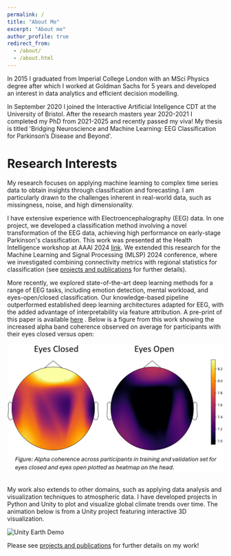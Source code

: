 ```yaml
---
permalink: /
title: "About Me"
excerpt: "About me"
author_profile: true
redirect_from: 
  - /about/
  - /about.html
---
```

In 2015 I graduated from Imperial College London with an MSci Physics degree after which I worked at Goldman Sachs for 5 years and developed an interest in data analytics and efficient decision modelling.

In September 2020 I joined the Interactive Artificial Intellgence CDT at the University of Bristol. After the research masters year 2020-2021 I completed my PhD from 2021-2025 and recently passed my viva! My thesis is titled 'Bridging Neuroscience and Machine Learning: EEG Classification for Parkinson’s Disease and Beyond'.

Research Interests
======
My research focuses on applying machine learning to complex time series data to obtain insights through classification and forecasting. I am particularly drawn to the challenges inherent in real-world data, such as missingness, noise, and high dimensionality.

I have extensive experience with Electroencephalography (EEG) data. In one project, we developed a classification method involving a novel transformation of the EEG data, achieving high performance on early-stage Parkinson's classification. This work was presented at the Health Intelligence workshop at AAAI 2024 [link](https://link.springer.com/chapter/10.1007/978-3-031-63592-2_17). We extended this research for the Machine Learning and Signal Processing (MLSP) 2024 conference, where we investigated combining connectivity metrics with regional statistics for classification (see [projects and publications](https://amarpal.net//publications/) for further details).

More recently, we explored state-of-the-art deep learning methods for a range of EEG tasks, including emotion detection, mental workload, and eyes-open/closed classification. Our knowledge-based pipeline outperformed established deep learning architectures adapted for EEG, with the added advantage of interpretability via feature attribution. A pre-print of this paper is available [here](https://arxiv.org/pdf/2505.00541) . Below is a figure from this work showing the increased alpha band coherence observed on average for participants with their eyes closed versus open:


<div style="text-align: center;">
  <img src="../images/eyes_open_closed_2.png" alt="EEG Figure" width="600">
  <br>
  <br>
</div>


My work also extends to other domains, such as applying data analysis and visualization techniques to atmospheric data. I have developed projects in Python and Unity to plot and visualize global climate trends over time. The animation below is from a Unity project featuring interactive 3D visualization.

![Unity Earth Demo](../images/Unity_Earth_Demo.gif)

Please see [projects and publications](https://amarpal.net//publications/) for further details on my work!

<!---
Site-wide configuration
------
The main configuration file for the site is in the base directory in [_config.yml](https://github.com/academicpages/academicpages.github.io/blob/master/_config.yml), which defines the content in the sidebars and other site-wide features. You will need to replace the default variables with ones about yourself and your site's github repository. The configuration file for the top menu is in [_data/navigation.yml](https://github.com/academicpages/academicpages.github.io/blob/master/_data/navigation.yml). For example, if you don't have a portfolio or blog posts, you can remove those items from that navigation.yml file to remove them from the header. 

Create content & metadata
------
For site content, there is one markdown file for each type of content, which are stored in directories like _publications, _talks, _posts, _teaching, or _pages. For example, each talk is a markdown file in the [_talks directory](https://github.com/academicpages/academicpages.github.io/tree/master/_talks). At the top of each markdown file is structured data in YAML about the talk, which the theme will parse to do lots of cool stuff. The same structured data about a talk is used to generate the list of talks on the [Talks page](https://academicpages.github.io/talks), each [individual page](https://academicpages.github.io/talks/2012-03-01-talk-1) for specific talks, the talks section for the [CV page](https://academicpages.github.io/cv), and the [map of places you've given a talk](https://academicpages.github.io/talkmap.html) (if you run this [python file](https://github.com/academicpages/academicpages.github.io/blob/master/talkmap.py) or [Jupyter notebook](https://github.com/academicpages/academicpages.github.io/blob/master/talkmap.ipynb), which creates the HTML for the map based on the contents of the _talks directory).

**Markdown generator**

I have also created [a set of Jupyter notebooks](https://github.com/academicpages/academicpages.github.io/tree/master/markdown_generator
) that converts a CSV containing structured data about talks or presentations into individual markdown files that will be properly formatted for the academicpages template. The sample CSVs in that directory are the ones I used to create my own personal website at stuartgeiger.com. My usual workflow is that I keep a spreadsheet of my publications and talks, then run the code in these notebooks to generate the markdown files, then commit and push them to the GitHub repository.

How to edit your site's GitHub repository
------
Many people use a git client to create files on their local computer and then push them to GitHub's servers. If you are not familiar with git, you can directly edit these configuration and markdown files directly in the github.com interface. Navigate to a file (like [this one](https://github.com/academicpages/academicpages.github.io/blob/master/_talks/2012-03-01-talk-1.md) and click the pencil icon in the top right of the content preview (to the right of the "Raw | Blame | History" buttons). You can delete a file by clicking the trashcan icon to the right of the pencil icon. You can also create new files or upload files by navigating to a directory and clicking the "Create new file" or "Upload files" buttons. 

Example: editing a markdown file for a talk
![Editing a markdown file for a talk](/images/editing-talk.png)

For more info
------
More info about configuring academicpages can be found in [the guide](https://academicpages.github.io/markdown/). The [guides for the Minimal Mistakes theme](https://mmistakes.github.io/minimal-mistakes/docs/configuration/) (which this theme was forked from) might also be helpful.

-->